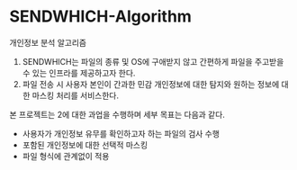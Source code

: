 # SENDWHICH-Algorithm
개인정보 분석 알고리즘

1. SENDWHICH는 파일의 종류 및 OS에 구애받지 않고 간편하게 파일을 주고받을 수 있는 인프라를 제공하고자 한다.
2. 파일 전송 시 사용자 본인이 간과한 민감 개인정보에 대한 탐지와 원하는 정보에 대한 마스킹 처리를 서비스한다.




본 프로젝트는 2에 대한 과업을 수행하며 세부 목표는 다음과 같다.
* 사용자가 개인정보 유무를 확인하고자 하는 파일의 검사 수행
* 포함된 개인정보에 대한 선택적 마스킹
* 파일 형식에 관계없이 적용
